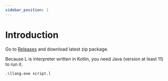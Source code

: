 ```yaml
---
sidebar_position: 1
---
```


# Introduction

Go to [Releases](https://github.com/BartoszF/L-Lang/releases) and download latest zip package.

Because L is interpreter written in Kotlin, you need Java (version at least 11) to run it.

`.\llang.exe script.l`
